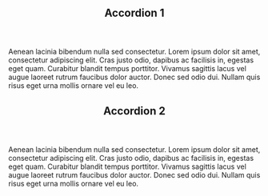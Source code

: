 <div class="silk-accordion">
    <section class="silk-accordion--section">
        <header class="silk-accordion--section-header">
            <h2 class="silk-accordion--section-label">Accordion 1</h2>
        </header>
        <div class="silk-accordion--section-content">
            <p>Aenean lacinia bibendum nulla sed consectetur. Lorem ipsum dolor sit amet, consectetur adipiscing elit. Cras justo odio, dapibus ac facilisis in, egestas eget quam. Curabitur blandit tempus porttitor. Vivamus sagittis lacus vel augue laoreet rutrum faucibus dolor auctor. Donec sed odio dui. Nullam quis risus eget urna mollis ornare vel eu leo.</p>
        </div>
    </section>
    <section class="silk-accordion--section">
        <header class="silk-accordion--section-header">
            <h2 class="silk-accordion--section-label">Accordion 2</h2>
        </header>
        <div class="silk-accordion--section-content">
            <p>Aenean lacinia bibendum nulla sed consectetur. Lorem ipsum dolor sit amet, consectetur adipiscing elit. Cras justo odio, dapibus ac facilisis in, egestas eget quam. Curabitur blandit tempus porttitor. Vivamus sagittis lacus vel augue laoreet rutrum faucibus dolor auctor. Donec sed odio dui. Nullam quis risus eget urna mollis ornare vel eu leo.</p>
        </div>
    </section>
</div>
